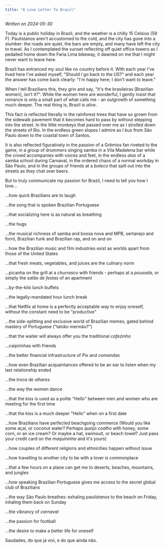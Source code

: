 ```yaml
---
title: "A Love Letter To Brazil"
---
```


_Written on 2024-05-30_

Today is a public holiday in Brazil, and the weather is a chilly 15 Celsius (59 F). Paulistanos aren't accustomed to the cold, and the city has gone into a slumber: the roads are quiet, the bars are empty, and many have left the city to travel. As I contemplated the sunset reflecting off quiet office towers as I pedalled home down the Faria Lima bikeway, it dawned on me that I might never want to leave here.

Brazil has entranced my soul like no country before it. With each year I've lived here I've asked myself, "Should I go back to the US?" and each year the answer has come back clearly: "I'm happy here; I don't want to leave." 

When I tell Brazilians this, they grin and say, "It's the brasileiras [Brazilian women], isn't it?". While the women here are wonderful, I gently insist that romance is only a small part of what calls me - an outgrowth of something much deeper. The real thing is, Brazil is _alive_. 

This fact is reflected literally in the rainforest trees that have so grown from the sidewalk pavement that it becomes hard to pass by without stepping into the street. In the little monkeys that passed over me as I strolled down the streets of Rio. In the endless green slopes I admire as I bus from São Paulo down to the coastal town of Santos. 

It is also reflected figuratively in the passion of a Grêmios fan riveted to the game, in a group of drummers singing samba in a Vila Madalena bar while the crowd accompanies with voices and feet, in the endless _alas_ of a samba school during Carnaval, in the ordered chaos of a normal workday in São Paulo, and in the groups of friends at a _boteco_ that spill out into the streets as they chat over beers.

But to truly communicate my passion for Brazil, I need to tell you how I love...

...how quick Brazilians are to laugh

...the song that is spoken Brazilian Portuguese

...that socializing here is as natural as breathing

...the hugs

...the musical richness of samba and bossa nova and MPB, sertanejo and forró, Brazilian funk and Brazilian rap, and on and on

...how the Brazilian music and film industries exist as worlds apart from those of the United States

...that fresh meats, vegetables, and juices are the culinary norm

...picanha on the grill at a _churrasco_ with friends - perhaps at a _pousada_, or simply the _salão de festas_ of an apartment

...by-the-kilo lunch buffets

...the legally-mandated hour lunch break

...that Netflix at home is a perfectly acceptable way to enjoy oneself, without the constant need to be "productive"

...the side-splitting and exclusive world of Brazilian memes, gated behind mastery of Portuguese ("taloko mermão?")

...that the waiter will always offer you the traditional _cafezinho_

...caipirinhas with friends

...the better financial infrastructure of Pix and _comandas_

...how even Brazilian acquaintances offered to be an ear to listen when my last relationship ended

...the _troca de olhares_

...the way the women dance

...that the kiss is used as a polite "Hello" between men and women who are meeting for the first time

...that the kiss is a much deeper "Hello" when on a first date

...how Brazilians have perfected beachgoing commerce (Would you like some açaí, or coconut water? Perhaps _queijo coalho_ with honey, some corn, or an ice cream? Or maybe a hat, swimsuit, or beach towel? Just pass your credit card on the _maquininha_ and it's yours)

...how couples of different religions and ethnicities happen without issue

...how travelling to another city to be with a lover is commonplace

...that a few hours on a plane can get me to deserts, beaches, mountains, and jungles

...how speaking Brazilian Portuguese gives me access to the secret global club of Brazilians

...the way São Paulo breathes: exhaling _paulistanos_ to the beach on Friday, inhaling them back on Sunday

...the vibrancy of _carnaval_

...the passion for football

...the desire to make a better life for oneself

Saudades, do que já vivi, e do que ainda não.
